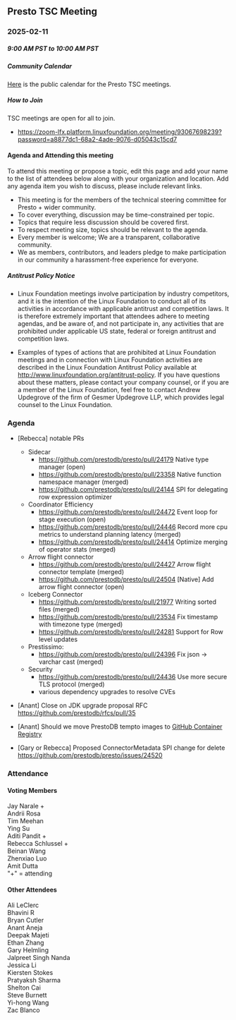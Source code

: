 ## Presto TSC Meeting
### 2025-02-11
##### 9:00 AM PST to 10:00 AM PST
##### Community Calendar
[Here](https://calendar.google.com/calendar/embed?src=linuxfoundation.org_vrjlva5b0u73ps75fvnv5sasi4%40group.calendar.google.com&ctz=America%2FChicago) is the public calendar for the Presto TSC meetings.

##### How to Join

TSC meetings are open for all to join.

* https://zoom-lfx.platform.linuxfoundation.org/meeting/93067698239?password=a8877dc1-68a2-4ade-9076-d05043c15cd7

#### Agenda and Attending this meeting

To attend this meeting or propose a topic, edit this page and add your name to the list of attendees below along with your organization and location. Add any agenda item you wish to discuss, please include relevant links.

* This meeting is for the members of the technical steering committee for Presto + wider community.
* To cover everything, discussion may be time-constrained per topic.
* Topics that require less discussion should be covered first.
* To respect meeting size, topics should be relevant to the agenda.
* Every member is welcome; We are a transparent, collaborative community.
* We as members, contributors, and leaders pledge to make participation in our community a harassment-free experience for everyone.

##### Antitrust Policy Notice

* Linux Foundation meetings involve participation by industry competitors, and it is the intention of the Linux Foundation to conduct all of its activities in accordance with applicable antitrust and competition laws. It is therefore extremely important that attendees adhere to meeting agendas, and be aware of, and not participate in, any activities that are prohibited under applicable US state, federal or foreign antitrust and competition laws.

* Examples of types of actions that are prohibited at Linux Foundation meetings and in connection with Linux Foundation activities are described in the Linux Foundation Antitrust Policy available at http://www.linuxfoundation.org/antitrust-policy. If you have questions about these matters, please contact your company counsel, or if you are a member of the Linux Foundation, feel free to contact Andrew Updegrove of the firm of Gesmer Updegrove LLP, which provides legal counsel to the Linux Foundation.

### Agenda
* [Rebecca] notable PRs
  - Sidecar
    * https://github.com/prestodb/presto/pull/24179 Native type manager (open)
    * https://github.com/prestodb/presto/pull/23358  Native function namespace manager (merged)
    * https://github.com/prestodb/presto/pull/24144 SPI for delegating row expression optimizer
  - Coordinator Efficiency
    * https://github.com/prestodb/presto/pull/24472 Event loop for stage execution (open)
    * https://github.com/prestodb/presto/pull/24446 Record more cpu metrics to understand planning latency (merged)
    * https://github.com/prestodb/presto/pull/24414 Optimize merging of operator stats (merged)
  - Arrow flight connector
    * https://github.com/prestodb/presto/pull/24427 Arrow flight connector template (merged)
    * https://github.com/prestodb/presto/pull/24504 [Native] Add arrow flight connector (open)
  - Iceberg Connector
    *  https://github.com/prestodb/presto/pull/21977 Writing sorted files (merged)
    * https://github.com/prestodb/presto/pull/23534 Fix timestamp with timezone type (merged)
    * https://github.com/prestodb/presto/pull/24281 Support for Row level updates
  - Prestissimo:
    * https://github.com/prestodb/presto/pull/24396 Fix json -> varchar cast (merged)
  - Security
    * https://github.com/prestodb/presto/pull/24436 Use more secure TLS protocol (merged)
    * various dependency upgrades to resolve CVEs

* [Anant] Close on JDK upgrade proposal RFC  https://github.com/prestodb/rfcs/pull/35
* [Anant] Should we move PrestoDB tempto images to [GitHub Container Registry](https://docs.github.com/en/packages/working-with-a-github-packages-registry/working-with-the-container-registry)
* [Gary or Rebecca] Proposed ConnectorMetadata SPI change for delete  https://github.com/prestodb/presto/issues/24520



### Attendance


#### Voting Members
Jay Narale +  
Andrii Rosa  
Tim Meehan  
Ying Su  
Aditi Pandit +  
Rebecca Schlussel +  
Beinan Wang  
Zhenxiao Luo  
Amit Dutta  
"+" = attending  

#### Other Attendees
Ali LeClerc  
Bhavini R  
Bryan Cutler  
Anant Aneja  
Deepak Majeti  
Ethan Zhang  
Gary Helmling  
Jalpreet Singh Nanda  
Jessica Li  
Kiersten Stokes  
Pratyaksh Sharma  
Shelton Cai  
Steve Burnett  
Yi-hong Wang  
Zac Blanco
